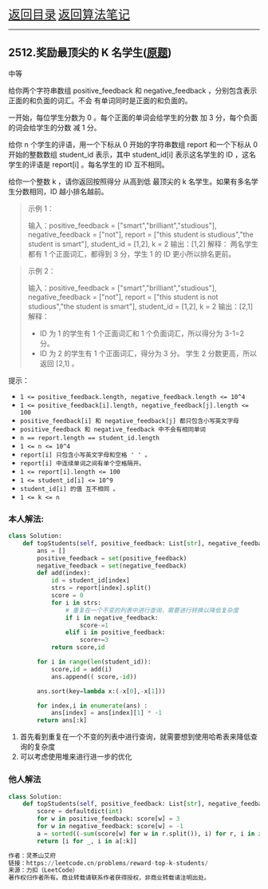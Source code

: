 <font size="5">[返回目录](../../../目录.md)</font>
<font size="5">[返回算法笔记](../../../算法.md)</font>
____
## 2512.奖励最顶尖的 K 名学生([原题](https://leetcode.cn/problems/reward-top-k-students/description/))

中等

给你两个字符串数组 positive_feedback 和 negative_feedback ，分别包含表示正面的和负面的词汇。不会 有单词同时是正面的和负面的。

一开始，每位学生分数为 0 。每个正面的单词会给学生的分数 加 3 分，每个负面的词会给学生的分数 减  1 分。

给你 n 个学生的评语，用一个下标从 0 开始的字符串数组 report 和一个下标从 0 开始的整数数组 student_id 表示，其中 student_id[i] 表示这名学生的 ID ，这名学生的评语是 report[i] 。每名学生的 ID 互不相同。

给你一个整数 k ，请你返回按照得分 从高到低 最顶尖的 k 名学生。如果有多名学生分数相同，ID 越小排名越前。

 

> 示例 1：
> 
> 输入：positive_feedback = ["smart","brilliant","studious"], negative_feedback = ["not"], report = ["this student is studious","the student is  smart"], student_id = [1,2], k = 2
> 输出：[1,2]
> 解释：
> 两名学生都有 1 个正面词汇，都得到 3 分，学生 1 的 ID 更小所以排名更前。

> 示例 2：
> 
> 输入：positive_feedback = ["smart","brilliant","studious"], negative_feedback = ["not"], report = ["this student is not studious","the student  is smart"], student_id = [1,2], k = 2
> 输出：[2,1]
> 解释：
> - ID 为 1 的学生有 1 个正面词汇和 1 个负面词汇，所以得分为 3-1=2 分。
> - ID 为 2 的学生有 1 个正面词汇，得分为 3 分。
> 学生 2 分数更高，所以返回 [2,1] 。
 

提示：

- `1 <= positive_feedback.length, negative_feedback.length <= 10^4`
- `1 <= positive_feedback[i].length, negative_feedback[j].length <= 100`
- `positive_feedback[i] 和 negative_feedback[j] 都只包含小写英文字母`
- `positive_feedback 和 negative_feedback 中不会有相同单词`
- `n == report.length == student_id.length`
- `1 <= n <= 10^4`
- `report[i] 只包含小写英文字母和空格 ' ' 。`
- `report[i] 中连续单词之间有单个空格隔开。`
- `1 <= report[i].length <= 100`
- `1 <= student_id[i] <= 10^9`
- `student_id[i] 的值 互不相同 。`
- `1 <= k <= n`

### 本人解法:
```python
class Solution:
    def topStudents(self, positive_feedback: List[str], negative_feedback: List[str], report: List[str], student_id: List[int], k: int) -> List[int]:
        ans = [] 
        positive_feedback = set(positive_feedback)
        negative_feedback = set(negative_feedback)
        def add(index):
            id = student_id[index]
            strs = report[index].split()
            score = 0 
            for i in strs:
                # 重复在一个不变的列表中进行查询，需要进行转换以降低复杂度
                if i in negative_feedback:
                    score-=1 
                elif i in positive_feedback:
                    score+=3
            return score,id

        for i in range(len(student_id)):
            score,id = add(i)
            ans.append(( score,-id))

        ans.sort(key=lambda x:(-x[0],-x[1]))

        for index,i in enumerate(ans) :
            ans[index] = ans[index][1] * -1
        return ans[:k]
```
1. 首先看到重复在一个不变的列表中进行查询，就需要想到使用哈希表来降低查询的复杂度
2. 可以考虑使用堆来进行进一步的优化

### 他人解法
```python
class Solution:
    def topStudents(self, positive_feedback: List[str], negative_feedback: List[str], report: List[str], student_id: List[int], k: int) -> List[int]:
        score = defaultdict(int)
        for w in positive_feedback: score[w] = 3
        for w in negative_feedback: score[w] = -1
        a = sorted((-sum(score[w] for w in r.split()), i) for r, i in zip(report, student_id))
        return [i for _, i in a[:k]]

作者：灵茶山艾府
链接：https://leetcode.cn/problems/reward-top-k-students/
来源：力扣（LeetCode）
著作权归作者所有。商业转载请联系作者获得授权，非商业转载请注明出处。
```